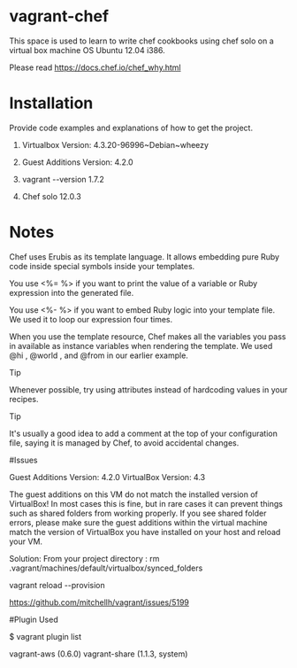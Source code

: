 # vagrant-chef

This space is used to learn to write chef cookbooks using chef solo on a virtual box machine OS Ubuntu 12.04 i386. 

Please read https://docs.chef.io/chef_why.html

# Installation

Provide code examples and explanations of how to get the project.

1. Virtualbox Version: 4.3.20-96996~Debian~wheezy

2. Guest Additions Version: 4.2.0

3. vagrant --version 1.7.2

4. Chef solo 12.0.3

# Notes

Chef uses Erubis as its template language. It allows embedding pure Ruby code inside special symbols inside your templates.

You use <%= %> if you want to print the value of a variable or Ruby expression into the generated file. 

You use <%- %> if you want to embed Ruby logic into your template file. We used it to loop our expression four times.

When you use the template resource, Chef makes all the variables you pass in available as instance variables 
when rendering the template. We used @hi , @world , and @from in our earlier example.

Tip

Whenever possible, try using attributes instead of hardcoding values in your recipes.

Tip

It's usually a good idea to add a comment at the top of your configuration file, saying it is managed by Chef, to avoid accidental changes.

#Issues 

Guest Additions Version: 4.2.0
VirtualBox Version: 4.3

The guest additions on this VM do not match the installed version of VirtualBox! In most cases this is fine,
but in rare cases it can prevent things such as shared folders from working properly. If you see 
shared folder errors, please make sure the guest additions within the virtual machine match the
version of VirtualBox you have installed on your host and reload your VM.

Solution: From your project directory : rm .vagrant/machines/default/virtualbox/synced_folders 

vagrant reload --provision 

https://github.com/mitchellh/vagrant/issues/5199 


#Plugin Used 

$ vagrant plugin list

vagrant-aws (0.6.0)
vagrant-share (1.1.3, system)




